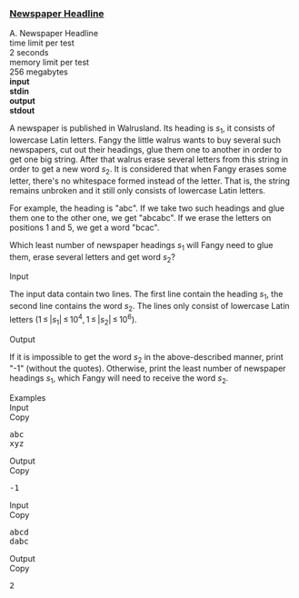 <h3><a href="https://codeforces.com/contest/91/problem/A" target="_blank" rel="noopener noreferrer">Newspaper Headline</a></h3>
<div class="header"><div class="title">A. Newspaper Headline</div><div class="time-limit"><div class="property-title">time limit per test</div>2 seconds</div><div class="memory-limit"><div class="property-title">memory limit per test</div>256 megabytes</div><div class="input-file input-standard" style="font-weight: bold"><div class="property-title">input</div>stdin</div><div class="output-file output-standard" style="font-weight: bold"><div class="property-title">output</div>stdout</div></div><div><p>A newspaper is published in Walrusland. Its heading is <span class="tex-span"><i>s</i><sub class="lower-index">1</sub></span>, it consists of lowercase Latin letters. Fangy the little walrus wants to buy several such newspapers, cut out their headings, glue them one to another in order to get one big string. After that walrus erase several letters from this string in order to get a new word <span class="tex-span"><i>s</i><sub class="lower-index">2</sub></span>. It is considered that when Fangy erases some letter, there's no whitespace formed instead of the letter. That is, the string remains unbroken and it still only consists of lowercase Latin letters.</p><p>For example, the heading is "<span class="tex-font-style-tt">abc</span>". If we take two such headings and glue them one to the other one, we get "<span class="tex-font-style-tt">abcabc</span>". If we erase the letters on positions <span class="tex-span">1</span> and <span class="tex-span">5</span>, we get a word "<span class="tex-font-style-tt">bcac</span>".</p><p>Which least number of newspaper headings <span class="tex-span"><i>s</i><sub class="lower-index">1</sub></span> will Fangy need to glue them, erase several letters and get word <span class="tex-span"><i>s</i><sub class="lower-index">2</sub></span>?</p></div><div class="input-specification"><div class="section-title">Input</div><p>The input data contain two lines. The first line contain the heading <span class="tex-span"><i>s</i><sub class="lower-index">1</sub></span>, the second line contains the word <span class="tex-span"><i>s</i><sub class="lower-index">2</sub></span>. The lines only consist of lowercase Latin letters (<span class="tex-span">1 ≤ |<i>s</i><sub class="lower-index">1</sub>| ≤ 10<sup class="upper-index">4</sup>, 1 ≤ |<i>s</i><sub class="lower-index">2</sub>| ≤ 10<sup class="upper-index">6</sup></span>).</p></div><div class="output-specification"><div class="section-title">Output</div><p>If it is impossible to get the word <span class="tex-span"><i>s</i><sub class="lower-index">2</sub></span> in the above-described manner, print "-1" (without the quotes). Otherwise, print the least number of newspaper headings <span class="tex-span"><i>s</i><sub class="lower-index">1</sub></span>, which Fangy will need to receive the word <span class="tex-span"><i>s</i><sub class="lower-index">2</sub></span>.</p></div><div class="sample-tests"><div class="section-title">Examples</div><div class="sample-test"><div class="input"><div class="title">Input<div title="Copy" data-clipboard-target="#id0008150532172001046" id="id001589579394451015" class="input-output-copier">Copy</div></div><pre id="id0008150532172001046">abc<br>xyz<br></pre></div><div class="output"><div class="title">Output<div title="Copy" data-clipboard-target="#id008215681231789075" id="id008653558676100308" class="input-output-copier">Copy</div></div><pre id="id008215681231789075">-1<br></pre></div><div class="input"><div class="title">Input<div title="Copy" data-clipboard-target="#id00030514244038274962" id="id000696402544192759" class="input-output-copier">Copy</div></div><pre id="id00030514244038274962">abcd<br>dabc<br></pre></div><div class="output"><div class="title">Output<div title="Copy" data-clipboard-target="#id007404402101261656" id="id005056710453599365" class="input-output-copier">Copy</div></div><pre id="id007404402101261656">2<br></pre></div></div></div>